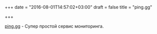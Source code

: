 +++
date = "2016-08-01T14:57:02+03:00"
draft = false
title = "ping.gg"

+++

<p><a href="https://ping.gg/">ping.gg</a>&nbsp;- Супер простой сервис мониторинга.</p>

